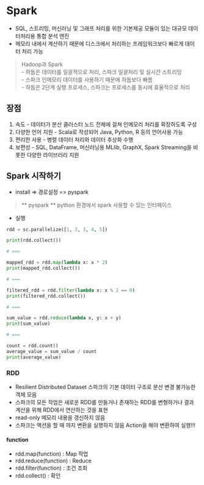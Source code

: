 # Spark 
- SQL, 스트리밍, 머신러닝 및 그래프 처리를 위한 기본제공 모듈이 있는 대규모 데이터처리용 통합 분석 엔진
- 메모리 내에서 계산하기 때문에 디스크에서 처리하는 프레임워크보다 빠르게 데이터 처리 가능
> Hadoop과 Spark   
    - 하둡은 데이터를 일괄적으로 처리, 스파크 일괄처리 및 실시간 스트리밍   
    - 스파크 인메모리 데이터를 사용하기 때문에 하둡보다 빠름   
    - 하둡은 2단계 실행 프로세스, 스파크는 프로세스를 동시에 효율적으로 처리 


## 장점 
1. 속도 - 데이터가 분산 클러스터 노드 전체에 걸쳐 인메모리 처리를 확장하도록 구성
2. 다양한 언어 지원 - Scala로 작성되어 Java, Python, R 등의 언어사용 가능
3. 편리한 사용 - 병렬 데이터 처리와 데이터 추상화 수행
4. 보편성 - SQL, DataFrame, 머신러닝용 MLlib, GraphX, Spark Streaming을 비롯한 다양한 라이브러리 지원

## Spark 시작하기
- install => 경로설정 => pyspark   
> ** pyspark **
python 환경에서 spark 사용할 수 있는 인터페이스

- 실행
```python
rdd = sc.parallelize([1, 2, 3, 4, 5])

print(rdd.collect())

# ===

mapped_rdd = rdd.map(lambda x: x * 2)
print(mapped_rdd.collect())

# ===

filtered_rdd = rdd.filter(lambda x: x % 2 == 0)
print(filtered_rdd.collect())

# ===

sum_value = rdd.reduce(lambda x, y: x + y)
print(sum_value)

# ===

count = rdd.count()
average_value = sum_value / count
print(average_value)
```
### RDD
- Resilient Distributed Dataset 스파크의 기본 데이터 구조로 분산 변경 불가능한 객체 모음
- 스파크의 모든 작업은 새로운 RDD를 만들거나 존재하는 RDD를 변형하거나 결과 계산을 위해 RDD에서 연산하는 것을 표현 
- read-only 메모리 내용을 갱신하지 않음
- 스파크는 액션을 할 때 까지 변환을 실행하지 않음 Action을 해야 변환하여 실행!!!

#### function
- rdd.map(function) : Map 작업   
- rdd.reduce(function) : Reduce
- rdd.filter(function) : 조건 조회
- rdd.collect() : 확인

